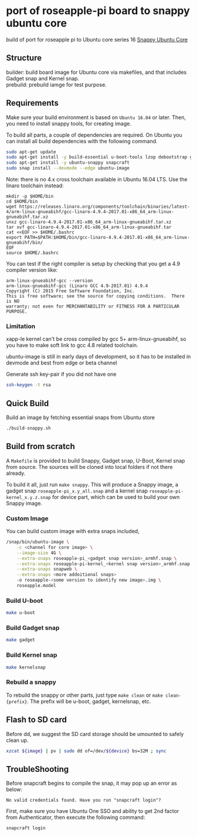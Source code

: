 # port of roseapple-pi board to snappy ubuntu core
build of port for roseapple pi to Ubuntu core series 16 [Snappy Ubuntu Core](http://developer.ubuntu.com/snappy/)

## Structure
builder: build board image for Ubuntu core via makefiles, and that includes Gadget snap and Kernel snap.  
prebuild: prebuild iamge for test purpose.

## Requirements
Make sure your build environment is based on `Ubuntu 16.04` or later. Then, you need to install snappy tools, for creating image.

To build all parts, a couple of dependencies are required. On Ubuntu you can install all build dependencies with the following command.

```bash
sudo apt-get update
sudo apt-get install -y build-essential u-boot-tools lzop debootstrap gcc-4.8-arm-linux-gnueabihf device-tree-compiler
sudo apt-get install -y ubuntu-snappy snapcraft
sudo snap install --devmode --edge ubuntu-image
```

Note: there is no 4.x cross toolchain available in Ubuntu 16.04 LTS. Use the linaro toolchain instead:
```
mkdir -p $HOME/bin
cd $HOME/bin
wget https://releases.linaro.org/components/toolchain/binaries/latest-4/arm-linux-gnueabihf/gcc-linaro-4.9.4-2017.01-x86_64_arm-linux-gnueabihf.tar.xz
unxz gcc-linaro-4.9.4-2017.01-x86_64_arm-linux-gnueabihf.tar.xz
tar xvf gcc-linaro-4.9.4-2017.01-x86_64_arm-linux-gnueabihf.tar
cat <<EOF >> $HOME/.bashrc
export PATH=$PATH:$HOME/bin/gcc-linaro-4.9.4-2017.01-x86_64_arm-linux-gnueabihf/bin/
EOF
source $HOME/.bashrc
```

You can test if the right compiler is setup by checking that you get a 4.9 compiler version like:
```
arm-linux-gnueabihf-gcc --version
arm-linux-gnueabihf-gcc (Linaro GCC 4.9-2017.01) 4.9.4
Copyright (C) 2015 Free Software Foundation, Inc.
This is free software; see the source for copying conditions.  There is NO
warranty; not even for MERCHANTABILITY or FITNESS FOR A PARTICULAR PURPOSE.
```

### Limitation
xapp-le kernel can't be cross compiled by gcc 5+ arm-linux-gnueabihf, so you have to make soft link to gcc 4.8 related toolchain.  

ubuntu-image is still in early days of development, so it has to be installed in devmode and best from edge or beta channel

Generate ssh key-pair if you did not have one

```bash
ssh-keygen -t rsa
```

## Quick Build

Build an image by fetching essential snaps from Ubuntu store
```bash
./build-snappy.sh
```

## Build from scratch
A `Makefile` is provided to build Snappy, Gadget snap, U-Boot, Kernel snap from source. The sources will be cloned into local folders if not there already.

To build it all, just run `make snappy`. This will produce a Snappy image, a gadget snap `roseapple-pi_x.y_all.snap` and a kernel snap `roseapple-pi-kernel_x.y.z.snap` for device part, which can be used to build your own Snappy image.

### Custom Image
You can build custom image with extra snaps included,
```bash
/snap/bin/ubuntu-image \
	-c <channel for core image> \
	--image-size 4G \
	--extra-snaps roseapple-pi_<gadget snap version>_armhf.snap \
	--extra-snaps roseapple-pi-kernel_<kernel snap version>_armhf.snap \
	--extra-snaps snapweb \
	--extra-snaps <more addoitional snaps>
	-o roseapple-<some version to identify new image>.img \
	roseapple.model
```

### Build U-boot

```bash
make u-boot
```

### Build Gadget snap

```bash
make gadget
```

### Build Kernel snap

```bash
make kernelsnap
```

### Rebuild a snappy
To rebuild the snappy or other parts, just type `make clean` or `make clean-{prefix}`. The prefix will be u-boot, gadget, kernelsnap, etc.

## Flash to SD card
Before dd, we suggest the SD card storage should be umounted to safely clean up.

```bash
xzcat ${image} | pv | sudo dd of=/dev/${device} bs=32M ; sync
```
## TroubleShooting
Before snapcraft begins to compile the snap, it may pop up an error as below:
```
No valid credentials found. Have you run "snapcraft login"?
```

First, make sure you have Ubuntu One SSO and ability to get 2nd factor from Authenticator, then execute the following command:
```bash
snapcraft login
```
